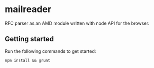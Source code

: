 mailreader
===========

RFC parser as an AMD module written with node API for the browser.

## Getting started

Run the following commands to get started:

    npm install && grunt
